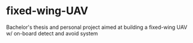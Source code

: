 # fixed-wing-UAV
Bachelor's thesis and personal project aimed at building a fixed-wing UAV w/ on-board detect and avoid system
